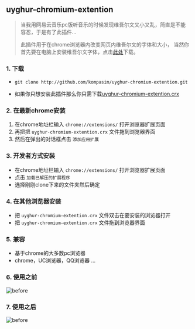 ## uyghur-chromium-extention




> 当我用网易云音乐pc版听音乐的时候发现维吾尔文又小又乱，简直是不能容忍，于是有了此插件...
>
> 此插件用于在chrome浏览器内改变网页内维吾尔文的字体和大小，
> 当然你首先要在电脑上安装维吾尔文字体，点击[此处](http://ime.izda.com/)下载。




### 1. 下载

* `git clone http://github.com/kompasim/uyghur-chromium-extention.git`

* 如果你只想安装此插件那么你只需下载[uyghur-chromium-extention.crx](http://github.com/kompasim/uyghur-chromium-extention)

### 2. 在最新chrome安装

1. 在chrome地址栏输入 `chrome://extensions/` 打开浏览器扩展页面
2. 再把把 `uyghur-chromium-extention.crx` 文件拖到浏览器界面
3. 然后在弹出的对话框点击 `添加应用扩展`


### 3. 开发者方式安装

* 在chrome地址栏输入 `chrome://extensions/` 打开浏览器扩展页面
* 点击 `加载已解压的扩展程序`
* 选择刚刚clone下来的文件夹然后确定


### 4. 在其他浏览器安装

* 把 `uyghur-chromium-extention.crx` 文件双击在要安装的浏览器打开
* 把 `uyghur-chromium-extention.crx` 文件拖到浏览器界面



### 5. 兼容

* 基于chrome的大多数pc浏览器
* chrome，UC浏览器，QQ浏览器 ...


### 6. 使用之前

![before](https://raw.githubusercontent.com/kompasim/uyghur-chromium-extention/master/images/before.png)

### 7. 使用之后

![before](https://raw.githubusercontent.com/kompasim/uyghur-chromium-extention/master/images/after.png)
